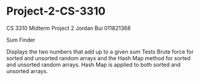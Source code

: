 # Project-2-CS-3310
CS 3310 Midterm Project 2
Jordan Bui
011821368

Sum Finder

Displays the two numbers that add up to a given sum
Tests Brute force for sorted and unsorted random arrays and the Hash Map method for sorted and unsorted random arrays.
Hash Map is applied to both sorted and unsorted arrays.
